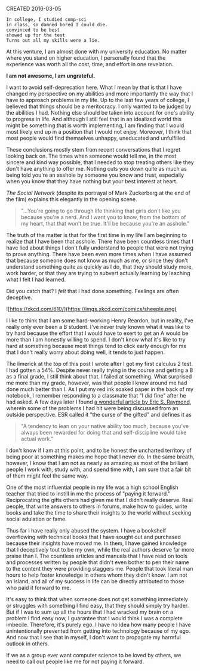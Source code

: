 CREATED 2016-03-05

    In college, I studied comp-sci
    in class, so damned bored I could die.
    convinced to be best
    showed up for the test
    Turns out all my skills were a lie.

At this venture, I am almost done with my university education. No matter where you stand on higher education, I personally found that the experience was worth all the cost, time, and effort in one revelation.

**I am not awesome, I am ungrateful.**

I want to avoid self-deprecation here. What I mean by that is that I have changed my perspective on my abilities and more importantly the way that I have to approach problems in my life. Up to the last few years of college, I believed that things should be a meritocracy. I only wanted to be judged by the abilities I had. Nothing else should be taken into account for one's ability to progress in life. And although I still feel that in an idealized world this might be something that is worth implementing, I am finding that I would most likely end up in a position that I would not enjoy. Moreover, I think that most people would find themselves unhappy, uneducated and unfulfilled.

These conclusions mostly stem from recent conversations that I regret looking back on. The times when someone would tell me, in the most sincere and kind way possible, that I needed to stop treating others like they don't have anything to offer me. Nothing cuts you down quite as much as being told you're an asshole by someone you know and trust, especially when you know that they have nothing but your best interest at heart.

*The Social Network* (despite its portrayal of Mark Zuckerberg at the end of the film) explains this elegantly in the opening scene.

> "...You're going to go through life thinking that girls don't like you because you're a nerd. And I want you to know, from the bottom of my heart, that that won't be true. It'll be because you're an asshole."

The truth of the matter is that for the first time in my life I am beginning to realize that I have been that asshole. There have been countless times that I have lied about things I don't fully understand to people that were not trying to prove anything. There have been even more times when I have assumed that because someone does not know as much as me, or since they don't understand something quite as quickly as I do, that they should study more, work harder, or that they are trying to subvert actually learning by leaching what I felt I had learned.

Did you catch that? I *felt* that I had done something. Feelings are often deceptive.

![https://xkcd.com/610/](https://imgs.xkcd.com/comics/sheeple.png)

I like to think that I am some hard-working Henry Reardon, but in reality, I've really only ever been a B student. I've never truly known what it was like to try hard because the effort that I would have to exert to get an A would be more than I am honestly willing to spend. I don't know what it's like to try hard at something because most things tend to click early enough for me that I don't really worry about doing well, it tends to just happen.

The limerick at the top of this post I wrote after I got my first calculus 2 test. I had gotten a 54%. Despite never really trying in the course and getting a B as a final grade, I still think about that. I failed at something. What surprised me more than my grade, however, was that people I knew around me had done much better than I. As I put my red ink soaked paper in the back of my notebook, I remember responding to a classmate that \"I did fine\" after he had asked. A few days later I found [a wonderful article by Eric S. Raymond](https://www.vanadac.com/~dajhorn/novelties/ESR%20-%20Curse%20Of%20The%20Gifted.html), wherein some of the problems I had hit were being discussed from an outside perspective. ESR called it \"the curse of the gifted\" and defines it as

> "A tendency to lean on your native ability too much, because you've always been rewarded for doing that and self-discipline would take actual work."

I don't know if I am at this point, and to be honest the uncharted territory of being poor at something makes me hope that I never do. In the same breath, however, I know that I am not as nearly as amazing as most of the brilliant people I work with, study with, and spend time with, I am sure that a fair bit of them might feel the same way.

One of the most influential people in my life was a high school English teacher that tried to instill in me the process of \"paying it forward.\" Reciprocating the gifts others had given me that I didn't really deserve. Real people, that write answers to others in forums, make how to guides, write books and take the time to share their insights to the world without seeking social adulation or fame. 

Thus far I have really only abused the system. I have a bookshelf overflowing with technical books that I have sought out and purchased because their insights have moved me. In them, I have gained knowledge that I deceptively tout to be my own, while the real authors deserve far more praise than I. The countless articles and manuals that I have read on tools and processes written by people that didn't even bother to pen their name to the content they were providing staggers me. People that took literal man hours to help foster knowledge in others whom they didn't know. I am not an island, and all of my success in life can be directly attributed to those who paid it forward to me.

It's easy to think that when someone does not get something immediately or struggles with something I find easy, that they should simply try harder. But if I was to sum up all the hours that I had wracked my brain on a problem I find easy now, I guarantee that I would think I was a complete imbecile. Therefore, it's purely ego. I have no idea how many people I have unintentionally prevented from getting into technology because of my ego. And now that I see that in myself, I don't want to propagate my harmful outlook in others.

If we as a group ever want computer science to be loved by others, we need to call out people like me for not paying it forward.

